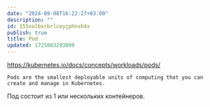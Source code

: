 ```yaml
---
date: "2024-09-08T16:22:27+03:00"
description: ""
id: 155xolbxrbrlceyjphnsh4x
publish: true
title: Pod
updated: 1725803293809
---
```


<https://kubernetes.io/docs/concepts/workloads/pods/>

`Pods are the smallest deployable units of computing that you can create and manage in Kubernetes.`

Под состоит из 1 или нескольких контейнеров.
